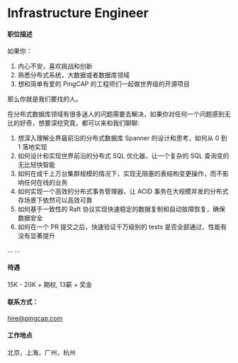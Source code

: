 # Infrastructure Engineer

#### 职位描述

如果你：

1. 内心不安，喜欢挑战和创新
2. 熟悉分布式系统，大数据或者数据库领域
3. 想和简单有爱的 PingCAP 的工程师们一起做世界级的开源项目

那么你就是我们要找的人。

在分布式数据库领域有很多迷人的问题需要去解决，如果你对任何一个问题感到无比的好奇，想要深挖究竟，都可以来和我们聊聊:

1. 想深入理解业界最前沿的分布式数据库 Spanner 的设计和思考，如何从 0 到 1 落地实现
2. 如何设计和实现世界前沿的分布式 SQL 优化器，让一个复杂的 SQL 查询变的无比轻快智能
3. 如何在成千上万台集群规模的情况下，实现无阻塞的表结构变更操作，而不影响任何在线的业务
4. 如何实现一个高效的分布式事务管理器，让 ACID 事务在大规模并发的分布式存场景下依然可以高效可靠
5. 如何基于一致性的 Raft 协议实现快速稳定的数据复制和自动故障恢复，确保数据安全
6. 如何在一个 PR 提交之后，快速验证千万级别的 tests 是否全部通过，性能有没有显著提升

  ... ...

#### 待遇

15K - 20K + 期权, 13薪 + 奖金

#### 联系方式：
hire@pingcap.com

#### 工作地点

北京，上海，广州，杭州

